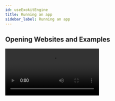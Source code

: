 ```yaml
---
id: useExokitEngine
title: Running an app
sidebar_label: Running an app
---
```


## Opening Websites and Examples

<video src="https://cdn.rawgit.com/webmixedreality/webmr-docs/media-upload/website/static/media/exokitmediacopy/ExokitBrowserHowto.mp4">
  
  1. Find and Open Exokit Command Prompt.
  
  2. Type in direct link of website of the App and hit Enter.
  
      Note: (if the site was designed for VR it should open automatically in VR)
  
  3.  Enjoy.
